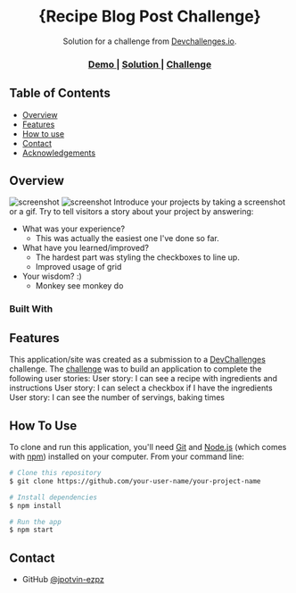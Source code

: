 <!-- Please update value in the {}  -->

<h1 align="center">{Recipe Blog Post Challenge}</h1>

<div align="center">
   Solution for a challenge from  <a href="http://devchallenges.io" target="_blank">Devchallenges.io</a>.
</div>

<div align="center">
  <h3>
    <a href="https://coordinated-pollution.surge.sh/">
      Demo
    </a>
    <span> | </span>
    <a href="https://coordinated-pollution.surge.sh/">
      Solution
    </a>
    <span> | </span>
    <a href="https://devchallenges.io/challenges/OEKdUZ6xs0h99C38XVht">
      Challenge
    </a>
  </h3>
</div>

<!-- TABLE OF CONTENTS -->

## Table of Contents

- [Overview](#overview)
- [Features](#features)
- [How to use](#how-to-use)
- [Contact](#contact)
- [Acknowledgements](#acknowledgements)

<!-- OVERVIEW -->

## Overview

![screenshot](https://github.com/jpotvin-ezpz/recipe-blog-challenge/blob/main/Screenshot_2021-02-16%20Classic%20Cheesecake%20Recipe.png)
![screenshot](https://github.com/jpotvin-ezpz/recipe-blog-challenge/blob/main/Screen%20Shot%202021-02-16%20at%2022.00.15.png)
Introduce your projects by taking a screenshot or a gif. Try to tell visitors a story about your project by answering:

- What was your experience?
  + This was actually the easiest one I've done so far. 
- What have you learned/improved?
  + The hardest part was styling the checkboxes to line up.
  + Improved usage of grid
- Your wisdom? :)
  + Monkey see monkey do
### Built With

## Features

<!-- List the features of your application or follow the template. Don't share the figma file here :) -->

This application/site was created as a submission to a [DevChallenges](https://devchallenges.io/challenges) challenge. The [challenge](https://devchallenges.io/challenges/OEKdUZ6xs0h99C38XVht) was to build an application to complete the following user stories:
    User story: I can see a recipe with ingredients and instructions
    User story: I can select a checkbox if I have the ingredients
    User story: I can see the number of servings, baking times

## How To Use

To clone and run this application, you'll need [Git](https://git-scm.com) and [Node.js](https://nodejs.org/en/download/) (which comes with [npm](http://npmjs.com)) installed on your computer. From your command line:

```bash
# Clone this repository
$ git clone https://github.com/your-user-name/your-project-name

# Install dependencies
$ npm install

# Run the app
$ npm start
```

## Contact

- GitHub [@jpotvin-ezpz](https://{github.com/jpotvin-ezpz})

